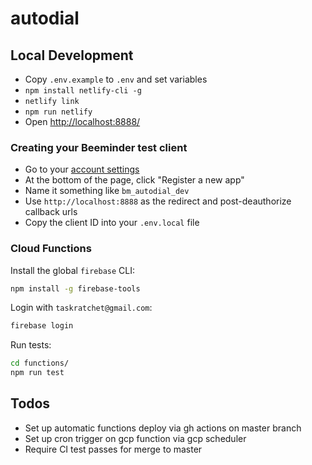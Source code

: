 # autodial

## Local Development

- Copy `.env.example` to `.env` and set variables
- `npm install netlify-cli -g`
- `netlify link`
- `npm run netlify`
- Open <http://localhost:8888/>

### Creating your Beeminder test client

- Go to your [account settings](https://www.beeminder.com/settings/account)
- At the bottom of the page, click "Register a new app"
- Name it something like `bm_autodial_dev`
- Use `http://localhost:8888` as the redirect and post-deauthorize callback urls
- Copy the client ID into your `.env.local` file

### Cloud Functions

Install the global `firebase` CLI:

```bash
npm install -g firebase-tools
```

Login with `taskratchet@gmail.com`:

```bash
firebase login
```

Run tests:

```bash
cd functions/
npm run test
```

## Todos

- Set up automatic functions deploy via gh actions on master branch
- Set up cron trigger on gcp function via gcp scheduler
- Require CI test passes for merge to master
